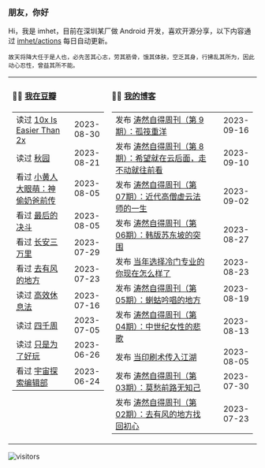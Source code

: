 ### 朋友，你好

Hi，我是 imhet，目前在深圳某厂做 Android 开发，喜欢开源分享，以下内容通过 <a href="https://github.com/imhet/imhet/actions" target="_blank">imhet/actions</a> 每日自动更新。

<!-- juzi starts -->
```
故天将降大任于是人也，必先苦其心志，劳其筋骨，饿其体肤，空乏其身，行拂乱其所为，因此动心忍性，曾益其所不能。
```
<!-- juzi ends -->


<table width="900px">
<tr>
<td valign="top" width="40%">

#### 🤾‍♂️  <a href="https://www.douban.com/people/heyitao/" target="_blank">我在豆瓣</a>

<!-- douban starts -->
| | |
 |:------------- | -------------: |
| 读过 <a href='https://book.douban.com/subject/36413459/' target='_blank'>10x Is Easier Than 2x</a> | 2023-08-30 |
| 读过 <a href='https://book.douban.com/subject/34998019/' target='_blank'>秋园</a> | 2023-08-21 |
| 看过 <a href='http://movie.douban.com/subject/26642033/' target='_blank'>小黄人大眼萌：神偷奶爸前传</a> | 2023-08-05 |
| 看过 <a href='http://movie.douban.com/subject/34658290/' target='_blank'>最后的决斗</a> | 2023-08-05 |
| 看过 <a href='http://movie.douban.com/subject/36035676/' target='_blank'>长安三万里</a> | 2023-07-29 |
| 看过 <a href='http://movie.douban.com/subject/35662223/' target='_blank'>去有风的地方</a> | 2023-07-23 |
| 读过 <a href='https://book.douban.com/subject/33440045/' target='_blank'>高效休息法</a> | 2023-07-16 |
| 读过 <a href='https://book.douban.com/subject/36093214/' target='_blank'>四千周</a> | 2023-07-05 |
| 读过 <a href='https://book.douban.com/subject/25930025/' target='_blank'>只是为了好玩</a> | 2023-06-26 |
| 看过 <a href='http://movie.douban.com/subject/34941536/' target='_blank'>宇宙探索编辑部</a> | 2023-06-24 |
<!-- douban ends -->

</td>


<td valign="top" width="60%">

#### 🤹‍♀️ <a href="https://heyitao.com/" target="_blank">我的博客</a>

<!-- blog starts -->
| | |
 |:------------- | -------------: |
| 发布 <a href='http://heyitao.com/post/beyond-code-weekly-009' target='_blank'>涛然自得周刊（第 9 期）：孤筏重洋</a> | 2023-09-16 |
| 发布 <a href='http://heyitao.com/post/beyond-code-weekly-008' target='_blank'>涛然自得周刊（第 8 期）：希望就在云后面，走不动就往前看</a> | 2023-09-10 |
| 发布 <a href='http://heyitao.com/post/beyond-code-weekly-007' target='_blank'>涛然自得周刊（第07期）：近代高僧虚云法师的一生</a> | 2023-09-02 |
| 发布 <a href='http://heyitao.com/post/beyond-code-weekly-006' target='_blank'>涛然自得周刊（第06期）：韩版苏东坡的突围</a> | 2023-08-27 |
| 发布 <a href='http://heyitao.com/post/choose-unpopular-major' target='_blank'>当年选择冷门专业的你现在怎么样了</a> | 2023-08-23 |
| 发布 <a href='http://heyitao.com/post/beyond-code-weekly-005' target='_blank'>涛然自得周刊（第05期）：蝲蛄吟唱的地方</a> | 2023-08-19 |
| 发布 <a href='http://heyitao.com/post/beyond-code-weekly-004' target='_blank'>涛然自得周刊（第04期）：中世纪女性的悲歌</a> | 2023-08-13 |
| 发布 <a href='http://heyitao.com/post/novel-ysscrjh' target='_blank'>当印刷术传入江湖</a> | 2023-08-05 |
| 发布 <a href='http://heyitao.com/post/beyond-code-weekly-003' target='_blank'>涛然自得周刊（第03期）：莫愁前路无知己</a> | 2023-07-30 |
| 发布 <a href='http://heyitao.com/post/beyond-code-weekly-002' target='_blank'>涛然自得周刊（第02期）：去有风的地方找回初心</a> | 2023-07-23 |
<!-- blog ends -->

</td>
</tr>


</table>

![visitors](https://visitor-badge.glitch.me/badge?page_id=imhet.imhet)